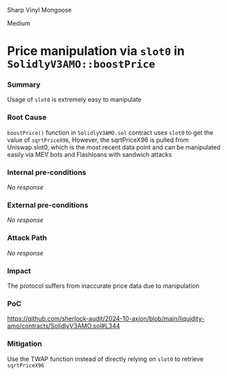 Sharp Vinyl Mongoose

Medium

# Price manipulation via `slot0` in `SolidlyV3AMO::boostPrice`

### Summary

Usage of `slot0` is extremely easy to manipulate

### Root Cause

 `boostPrice()` function in `SolidlyV3AMO.sol` contract uses `slot0` to get the value of `sqrtPriceX96`, However, the sqrtPriceX96 is pulled from Uniswap.slot0, which is the most recent data point and can be manipulated easily via MEV bots and Flashloans with sandwich attacks

### Internal pre-conditions

_No response_

### External pre-conditions

_No response_

### Attack Path

_No response_

### Impact

The protocol suffers from inaccurate price data due to manipulation

### PoC

https://github.com/sherlock-audit/2024-10-axion/blob/main/liquidity-amo/contracts/SolidlyV3AMO.sol#L344

### Mitigation

Use the TWAP function instead of directly relying on `slot0` to retrieve `sqrtPriceX96`